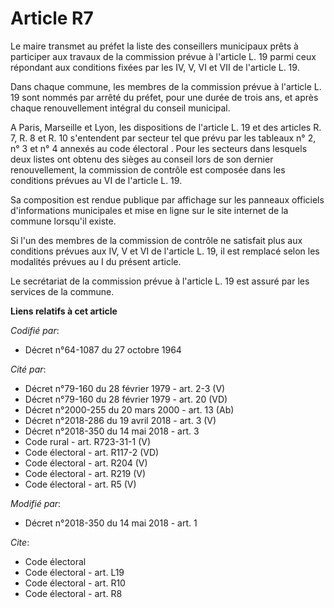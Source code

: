 # Article R7

Le maire transmet au préfet la liste des conseillers municipaux prêts à participer aux travaux de la commission prévue à
l'article L. 19 parmi ceux répondant aux conditions fixées par les IV, V, VI et VII de l'article L. 19. 

Dans chaque commune, les membres de la commission prévue à l'article L. 19 sont nommés par arrêté du préfet, pour une durée
de trois ans, et après chaque renouvellement intégral du conseil municipal. 

A Paris, Marseille et Lyon, les dispositions de l'article L. 19 et des articles R. 7, R. 8 et R. 10 s'entendent par secteur
tel que prévu par les tableaux n° 2, n° 3 et n° 4 annexés au  code électoral . Pour les secteurs dans lesquels deux listes
ont obtenu des sièges au conseil lors de son dernier renouvellement, la commission de contrôle est composée dans les
conditions prévues au VI de l'article L. 19. 

Sa composition est rendue publique par affichage sur les panneaux officiels d'informations municipales et mise en ligne sur
le site internet de la commune lorsqu'il existe. 

Si l'un des membres de la commission de contrôle ne satisfait plus aux conditions prévues aux IV, V et VI de l'article L. 19,
il est remplacé selon les modalités prévues au I du présent article. 

Le secrétariat de la commission prévue à l'article L. 19 est assuré par les services de la commune.

**Liens relatifs à cet article**

_Codifié par_:

  - Décret n°64-1087 du 27 octobre 1964

_Cité par_:

  - Décret n°79-160 du 28 février 1979 - art. 2-3 (V)
  - Décret n°79-160 du 28 février 1979 - art. 20 (VD)
  - Décret n°2000-255 du 20 mars 2000 - art. 13 (Ab)
  - Décret n°2018-286 du 19 avril 2018 - art. 3 (V)
  - Décret n°2018-350 du 14 mai 2018 - art. 3
  - Code rural - art. R723-31-1 (V)
  - Code électoral - art. R117-2 (VD)
  - Code électoral - art. R204 (V)
  - Code électoral - art. R219 (V)
  - Code électoral - art. R5 (V)

_Modifié par_:

  - Décret n°2018-350 du 14 mai 2018 - art. 1

_Cite_:

  - Code électoral
  - Code électoral - art. L19
  - Code électoral - art. R10
  - Code électoral - art. R8
